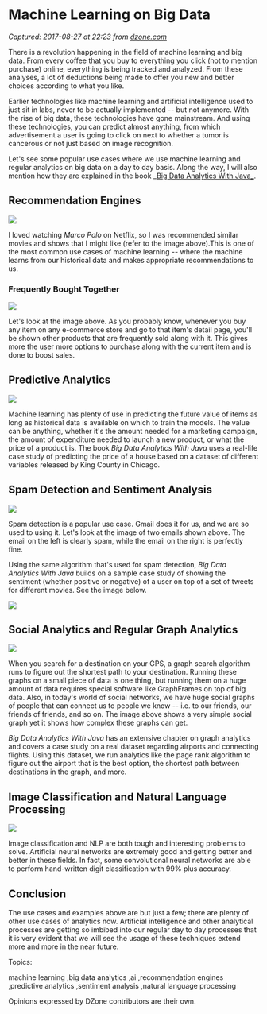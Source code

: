 # Machine Learning on Big Data

_Captured: 2017-08-27 at 22:23 from [dzone.com](https://dzone.com/articles/machine-learning-on-big-data?edition=320392&utm_source=Daily%20Digest&utm_medium=email&utm_campaign=Daily%20Digest%202017-08-27)_

There is a revolution happening in the field of machine learning and big data. From every coffee that you buy to everything you click (not to mention purchase) online, everything is being tracked and analyzed. From these analyses, a lot of deductions being made to offer you new and better choices according to what you like.

Earlier technologies like machine learning and artificial intelligence used to just sit in labs, never to be actually implemented -- but not anymore. With the rise of big data, these technologies have gone mainstream. And using these technologies, you can predict almost anything, from which advertisement a user is going to click on next to whether a tumor is cancerous or not just based on image recognition.

Let's see some popular use cases where we use machine learning and regular analytics on big data on a day to day basis. Along the way, I will also mention how they are explained in the book _[Big Data Analytics With Java_](https://www.packtpub.com/big-data-and-business-intelligence/big-data-analytics-java).

## Recommendation Engines

![](https://media.licdn.com/mpr/mpr/AAEAAQAAAAAAAA13AAAAJGIyNjVjMDE4LTc2NGYtNGFhYi04MTIwLTNhZDU3ZmQ4Yzg4Nw.png)

I loved watching _Marco Polo_ on Netflix, so I was recommended similar movies and shows that I might like (refer to the image above).This is one of the most common use cases of machine learning -- where the machine learns from our historical data and makes appropriate recommendations to us.

### Frequently Bought Together

![](https://media.licdn.com/mpr/mpr/AAEAAQAAAAAAAA1HAAAAJDcwZTNmZmNjLTE5YTctNGIyMi05N2I1LTM5MmEyMGU0YjFmMw.png)

Let's look at the image above. As you probably know, whenever you buy any item on any e-commerce store and go to that item's detail page, you'll be shown other products that are frequently sold along with it. This gives more the user more options to purchase along with the current item and is done to boost sales.

## Predictive Analytics

![](https://media.licdn.com/mpr/mpr/AAEAAQAAAAAAAAtuAAAAJDkxOTk0MTZkLTdhNWItNDdlMy05ZGUyLTdkZDczYTM0NmRiYw.png)

Machine learning has plenty of use in predicting the future value of items as long as historical data is available on which to train the models. The value can be anything, whether it's the amount needed for a marketing campaign, the amount of expenditure needed to launch a new product, or what the price of a product is. The book _Big Data Analytics With Java_ uses a real-life case study of predicting the price of a house based on a dataset of different variables released by King County in Chicago.

## Spam Detection and Sentiment Analysis

![](https://media.licdn.com/mpr/mpr/AAEAAQAAAAAAAAvlAAAAJDE0N2M2YWFiLTdmMTItNDI0OS05ZjQyLTY2MjE3NTAzZThhZQ.png)

Spam detection is a popular use case. Gmail does it for us, and we are so used to using it. Let's look at the image of two emails shown above. The email on the left is clearly spam, while the email on the right is perfectly fine.

Using the same algorithm that's used for spam detection, _Big Data Analytics With Java_ builds on a sample case study of showing the sentiment (whether positive or negative) of a user on top of a set of tweets for different movies. See the image below.

![](https://media.licdn.com/mpr/mpr/AAEAAQAAAAAAAAxiAAAAJGVjOWRjOTczLTBiODktNGMyNi1iOGU4LTMzZWU2MjRlOTM0ZQ.png)

## Social Analytics and Regular Graph Analytics

![](https://media.licdn.com/mpr/mpr/AAEAAQAAAAAAAAxGAAAAJDJmZTY2MWFjLTA5ZjQtNGRlNy05ZDYwLWQyMmIxMGU2MzcwYg.png)

When you search for a destination on your GPS, a graph search algorithm runs to figure out the shortest path to your destination. Running these graphs on a small piece of data is one thing, but running them on a huge amount of data requires special software like GraphFrames on top of big data. Also, in today's world of social networks, we have huge social graphs of people that can connect us to people we know -- i.e. to our friends, our friends of friends, and so on. The image above shows a very simple social graph yet it shows how complex these graphs can get.

_Big Data Analytics With Java_ has an extensive chapter on graph analytics and covers a case study on a real dataset regarding airports and connecting flights. Using this dataset, we run analytics like the page rank algorithm to figure out the airport that is the best option, the shortest path between destinations in the graph, and more.

## Image Classification and Natural Language Processing

![](https://media.licdn.com/mpr/mpr/AAEAAQAAAAAAAA2OAAAAJDZlMWZjYzAzLTRhYjctNDI0Mi1hODE1LTNjYzFlYTY4YTdjOA.png)

Image classification and NLP are both tough and interesting problems to solve. Artificial neural networks are extremely good and getting better and better in these fields. In fact, some convolutional neural networks are able to perform hand-written digit classification with 99% plus accuracy.

## Conclusion

The use cases and examples above are but just a few; there are plenty of other use cases of analytics now. Artificial intelligence and other analytical processes are getting so imbibed into our regular day to day processes that it is very evident that we will see the usage of these techniques extend more and more in the near future.

Topics:

machine learning ,big data analytics ,ai ,recommendation engines ,predictive analytics ,sentiment analysis ,natural language processing

Opinions expressed by DZone contributors are their own.
